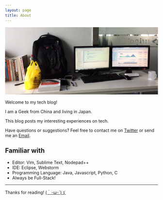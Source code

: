 ```yaml
---
layout: page
title: About
---
```

<img src="/public/img/banner.jpg">

Welcome to my tech blog! 

I am a Geek from China and living in Japan. 

This blog posts my interesting experiences on tech.

<p class="message">
  Have questions or suggestions? Feel free to contact me on <a href="https://twitter.com/Ededw">Twitter</a> or send me an <a href="mailto:edward9145@gmail.com">Email</a>.
</p>

## Familiar with

- Editor: Vim, Sublime Text, Nodepad++
- IDE: Eclipse, Webstorm
- Programming Language: Java, Javascript, Python, C
- Always be Full-Stack!

--------------

Thanks for reading!
<a href="../best-scorer/">(｀･ω･´)ゞ</a>